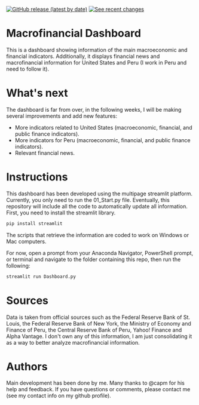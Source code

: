 [![GitHub release (latest by date)](https://img.shields.io/github/v/release/pportocarrero/Macrofinancial-dashboard)](https://github.com/pportocarrero/Macrofinancial-dashboard/releases)
[![See recent changes](https://img.shields.io/badge/changelog-See%20recent%20changes-blue)](https://github.com/pportocarrero/Macrofinancial-dashboard/compare/v0.0.2-alpha...v0.0.3-alpha)

# Macrofinancial Dashboard

This is a dashboard showing information of the main macroeconomic and financial indicators. Additionally, it displays financial news and macrofinancial information for United States and Peru (I work in Peru and need to follow it).

# What's next

The dashboard is far from over, in the following weeks, I will be making several improvements and add new features:

- More indicators related to United States (macroeconomic, financial, and public finance indicators).
- More indicators for Peru (macroeconomic, financial, and public finance indicators).
- Relevant financial news.

# Instructions
This dashboard has been developed using the multipage streamlit platform. Currently, you only need to run the 01_Start.py file. Eventually, this repository will include all the code to automatically update all information. First, you need to install the streamlit library.


```bash
pip install streamlit
```

The scripts that retrieve the information are coded to work on Windows or Mac computers.

For now, open a prompt from your Anaconda Navigator, PowerShell prompt, or terminal and navigate to the folder containing this repo, then run the following:

```bash
streamlit run Dashboard.py
```

# Sources
Data is taken from official sources such as the Federal Reserve Bank of St. Louis, the Federal Reserve Bank of New York, the Ministry of Economy and Finance of Peru, the Central Reserve Bank of Peru, Yahoo! Finance and Alpha Vantage. I don't own any of this information, I am just consolidating it as a way to better analyze macrofinancial information.

# Authors
Main development has been done by me. Many thanks to @capm for his help and feedback. If you have questions or comments, please contact me (see my contact info on my github profile).
